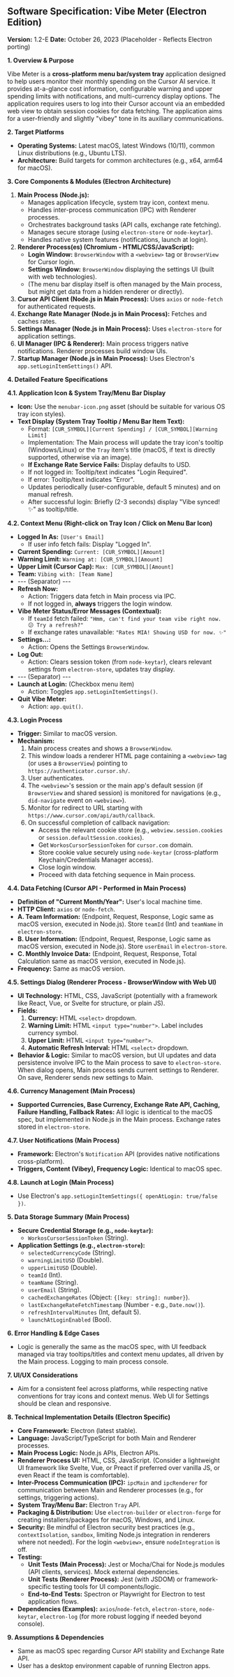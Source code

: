 ## Software Specification: Vibe Meter (Electron Edition)

**Version:** 1.2-E
**Date:** October 26, 2023 (Placeholder - Reflects Electron porting)

**1. Overview & Purpose**

Vibe Meter is a **cross-platform menu bar/system tray** application designed to help users monitor their monthly spending on the Cursor AI service. It provides at-a-glance cost information, configurable warning and upper spending limits with notifications, and multi-currency display options. The application requires users to log into their Cursor account via an embedded web view to obtain session cookies for data fetching. The application aims for a user-friendly and slightly "vibey" tone in its auxiliary communications.

**2. Target Platforms**

*   **Operating Systems:** Latest macOS, latest Windows (10/11), common Linux distributions (e.g., Ubuntu LTS).
*   **Architecture:** Build targets for common architectures (e.g., x64, arm64 for macOS).

**3. Core Components & Modules (Electron Architecture)**

1.  **Main Process (Node.js):**
    *   Manages application lifecycle, system tray icon, context menu.
    *   Handles inter-process communication (IPC) with Renderer processes.
    *   Orchestrates background tasks (API calls, exchange rate fetching).
    *   Manages secure storage (using `electron-store` or `node-keytar`).
    *   Handles native system features (notifications, launch at login).
2.  **Renderer Process(es) (Chromium - HTML/CSS/JavaScript):**
    *   **Login Window:** `BrowserWindow` with a `<webview>` tag or `BrowserView` for Cursor login.
    *   **Settings Window:** `BrowserWindow` displaying the settings UI (built with web technologies).
    *   (The menu bar display itself is often managed by the Main process, but might get data from a hidden renderer or directly).
3.  **Cursor API Client (Node.js in Main Process):** Uses `axios` or `node-fetch` for authenticated requests.
4.  **Exchange Rate Manager (Node.js in Main Process):** Fetches and caches rates.
5.  **Settings Manager (Node.js in Main Process):** Uses `electron-store` for application settings.
6.  **UI Manager (IPC & Renderer):** Main process triggers native notifications. Renderer processes build window UIs.
7.  **Startup Manager (Node.js in Main Process):** Uses Electron's `app.setLoginItemSettings()` API.

**4. Detailed Feature Specifications**

**4.1. Application Icon & System Tray/Menu Bar Display**

*   **Icon:** Use the `menubar-icon.png` asset (should be suitable for various OS tray icon styles).
*   **Text Display (System Tray Tooltip / Menu Bar Item Text):**
    *   Format: `[CUR_SYMBOL][Current Spending] / [CUR_SYMBOL][Warning Limit]`
    *   Implementation: The Main process will update the tray icon's tooltip (Windows/Linux) or the `Tray` item's title (macOS, if text is directly supported, otherwise via an image).
    *   **If Exchange Rate Service Fails:** Display defaults to USD.
    *   If not logged in: Tooltip/text indicates "Login Required".
    *   If error: Tooltip/text indicates "Error".
    *   Updates periodically (user-configurable, default 5 minutes) and on manual refresh.
    *   After successful login: Briefly (2-3 seconds) display "Vibe synced! ✨" as tooltip/title.

**4.2. Context Menu (Right-click on Tray Icon / Click on Menu Bar Icon)**

*   **Logged In As:** `[User's Email]`
    *   If user info fetch fails: Display "Logged In".
*   **Current Spending:** `Current: [CUR_SYMBOL][Amount]`
*   **Warning Limit:** `Warning at: [CUR_SYMBOL][Amount]`
*   **Upper Limit (Cursor Cap):** `Max: [CUR_SYMBOL][Amount]`
*   **Team:** `Vibing with: [Team Name]`
*   --- (Separator) ---
*   **Refresh Now:**
    *   Action: Triggers data fetch in Main process via IPC.
    *   If not logged in, **always** triggers the login window.
*   **Vibe Meter Status/Error Messages (Contextual):**
    *   If `teamId` fetch failed: `"Hmm, can't find your team vibe right now. 😕 Try a refresh?"`
    *   If exchange rates unavailable: `"Rates MIA! Showing USD for now. ✨"`
*   **Settings...:**
    *   Action: Opens the Settings `BrowserWindow`.
*   **Log Out:**
    *   Action: Clears session token (from `node-keytar`), clears relevant settings from `electron-store`, updates tray display.
*   --- (Separator) ---
*   **Launch at Login:** (Checkbox menu item)
    *   Action: Toggles `app.setLoginItemSettings()`.
*   **Quit Vibe Meter:**
    *   Action: `app.quit()`.

**4.3. Login Process**

*   **Trigger:** Similar to macOS version.
*   **Mechanism:**
    1.  Main process creates and shows a `BrowserWindow`.
    2.  This window loads a renderer HTML page containing a `<webview>` tag (or uses a `BrowserView`) pointing to `https://authenticator.cursor.sh/`.
    3.  User authenticates.
    4.  The `<webview>`'s session or the main app's default session (if `BrowserView` and shared session) is monitored for navigations (e.g., `did-navigate` event on `<webview>`).
    5.  Monitor for redirect to URL starting with `https://www.cursor.com/api/auth/callback`.
    6.  On successful completion of callback navigation:
        *   Access the relevant cookie store (e.g., `webview.session.cookies` or `session.defaultSession.cookies`).
        *   Get `WorkosCursorSessionToken` for `cursor.com` domain.
        *   Store cookie value securely using `node-keytar` (cross-platform Keychain/Credentials Manager access).
        *   Close login window.
        *   Proceed with data fetching sequence in Main process.

**4.4. Data Fetching (Cursor API - Performed in Main Process)**

*   **Definition of "Current Month/Year":** User's local machine time.
*   **HTTP Client:** `axios` or `node-fetch`.
*   **A. Team Information:** (Endpoint, Request, Response, Logic same as macOS version, executed in Node.js). Store `teamId` (Int) and `teamName` in `electron-store`.
*   **B. User Information:** (Endpoint, Request, Response, Logic same as macOS version, executed in Node.js). Store `userEmail` in `electron-store`.
*   **C. Monthly Invoice Data:** (Endpoint, Request, Response, Total Calculation same as macOS version, executed in Node.js).
*   **Frequency:** Same as macOS version.

**4.5. Settings Dialog (Renderer Process - BrowserWindow with Web UI)**

*   **UI Technology:** HTML, CSS, JavaScript (potentially with a framework like React, Vue, or Svelte for structure, or plain JS).
*   **Fields:**
    1.  **Currency:** HTML `<select>` dropdown.
    2.  **Warning Limit:** HTML `<input type="number">`. Label includes currency symbol.
    3.  **Upper Limit:** HTML `<input type="number">`.
    4.  **Automatic Refresh Interval:** HTML `<select>` dropdown.
*   **Behavior & Logic:** Similar to macOS version, but UI updates and data persistence involve IPC to the Main process to save to `electron-store`. When dialog opens, Main process sends current settings to Renderer. On save, Renderer sends new settings to Main.

**4.6. Currency Management (Main Process)**

*   **Supported Currencies, Base Currency, Exchange Rate API, Caching, Failure Handling, Fallback Rates:** All logic is identical to the macOS spec, but implemented in Node.js in the Main process. Exchange rates stored in `electron-store`.

**4.7. User Notifications (Main Process)**

*   **Framework:** Electron's `Notification` API (provides native notifications cross-platform).
*   **Triggers, Content (Vibey), Frequency Logic:** Identical to macOS spec.

**4.8. Launch at Login (Main Process)**

*   Use Electron's `app.setLoginItemSettings({ openAtLogin: true/false })`.

**5. Data Storage Summary (Main Process)**

*   **Secure Credential Storage (e.g., `node-keytar`):**
    *   `WorkosCursorSessionToken` (String).
*   **Application Settings (e.g., `electron-store`):**
    *   `selectedCurrencyCode` (String).
    *   `warningLimitUSD` (Double).
    *   `upperLimitUSD` (Double).
    *   `teamId` (Int).
    *   `teamName` (String).
    *   `userEmail` (String).
    *   `cachedExchangeRates` (Object: `{[key: string]: number}`).
    *   `lastExchangeRateFetchTimestamp` (Number - e.g., `Date.now()`).
    *   `refreshIntervalMinutes` (Int, default 5).
    *   `launchAtLoginEnabled` (Bool).

**6. Error Handling & Edge Cases**

*   Logic is generally the same as the macOS spec, with UI feedback managed via tray tooltips/titles and context menu updates, all driven by the Main process. Logging to main process console.

**7. UI/UX Considerations**

*   Aim for a consistent feel across platforms, while respecting native conventions for tray icons and context menus. Web UI for Settings should be clean and responsive.

**8. Technical Implementation Details (Electron Specific)**

*   **Core Framework:** Electron (latest stable).
*   **Language:** JavaScript/TypeScript for both Main and Renderer processes.
*   **Main Process Logic:** Node.js APIs, Electron APIs.
*   **Renderer Process UI:** HTML, CSS, JavaScript. (Consider a lightweight UI framework like Svelte, Vue, or Preact if preferred over vanilla JS, or even React if the team is comfortable).
*   **Inter-Process Communication (IPC):** `ipcMain` and `ipcRenderer` for communication between Main and Renderer processes (e.g., for settings, triggering actions).
*   **System Tray/Menu Bar:** Electron `Tray` API.
*   **Packaging & Distribution:** Use `electron-builder` or `electron-forge` for creating installers/packages for macOS, Windows, and Linux.
*   **Security:** Be mindful of Electron security best practices (e.g., `contextIsolation`, `sandbox`, limiting Node.js integration in renderers where not needed). For the login `<webview>`, ensure `nodeIntegration` is off.
*   **Testing:**
    *   **Unit Tests (Main Process):** Jest or Mocha/Chai for Node.js modules (API clients, services). Mock external dependencies.
    *   **Unit Tests (Renderer Process):** Jest (with JSDOM) or framework-specific testing tools for UI components/logic.
    *   **End-to-End Tests:** Spectron or Playwright for Electron to test application flows.
*   **Dependencies (Examples):** `axios`/`node-fetch`, `electron-store`, `node-keytar`, `electron-log` (for more robust logging if needed beyond console).

**9. Assumptions & Dependencies**

*   Same as macOS spec regarding Cursor API stability and Exchange Rate API.
*   User has a desktop environment capable of running Electron apps.